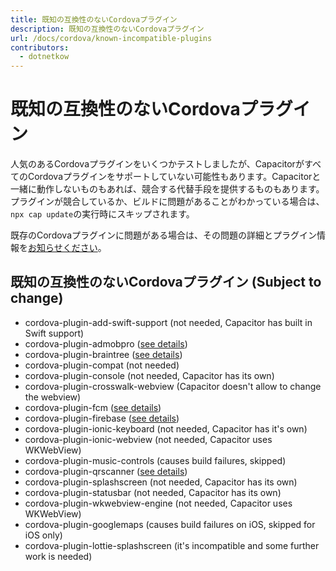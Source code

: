 ```yaml
---
title: 既知の互換性のないCordovaプラグイン
description: 既知の互換性のないCordovaプラグイン
url: /docs/cordova/known-incompatible-plugins
contributors:
  - dotnetkow
---
```


# 既知の互換性のないCordovaプラグイン

<p class="intro">人気のあるCordovaプラグインをいくつかテストしましたが、CapacitorがすべてのCordovaプラグインをサポートしていない可能性もあります。Capacitorと一緒に動作しないものもあれば、競合する代替手段を提供するものもあります。プラグインが競合しているか、ビルドに問題があることがわかっている場合は、<code>npx cap update</code>の実行時にスキップされます。</p>

<p class="intro">既存のCordovaプラグインに問題がある場合は、その問題の詳細とプラグイン情報を<a href="https://github.com/ionic-team/capacitor/issues/new" target="_blank">お知らせください</a>。</p>

## 既知の互換性のないCordovaプラグイン (Subject to change)

- cordova-plugin-add-swift-support (not needed, Capacitor has built in Swift support)
- cordova-plugin-admobpro ([see details](https://github.com/ionic-team/capacitor/issues/1101))
- cordova-plugin-braintree ([see details](https://github.com/ionic-team/capacitor/issues/1415))
- cordova-plugin-compat (not needed)
- cordova-plugin-console (not needed, Capacitor has its own)
- cordova-plugin-crosswalk-webview (Capacitor doesn't allow to change the webview)
- cordova-plugin-fcm ([see details](https://github.com/ionic-team/capacitor/issues/584))
- cordova-plugin-firebase ([see details](https://github.com/ionic-team/capacitor/issues/815))
- cordova-plugin-ionic-keyboard (not needed, Capacitor has it's own)
- cordova-plugin-ionic-webview (not needed, Capacitor uses WKWebView)
- cordova-plugin-music-controls (causes build failures, skipped)
- cordova-plugin-qrscanner ([see details](https://github.com/ionic-team/capacitor/issues/1213))
- cordova-plugin-splashscreen (not needed, Capacitor has its own)
- cordova-plugin-statusbar (not needed, Capacitor has its own)
- cordova-plugin-wkwebview-engine (not needed, Capacitor uses WKWebView)
- cordova-plugin-googlemaps (causes build failures on iOS, skipped for iOS only)
- cordova-plugin-lottie-splashscreen (it's incompatible and some further work is needed)
